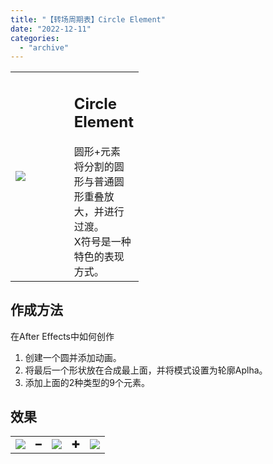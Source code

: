 ```yaml
---
title: "【转场周期表】Circle Element"
date: "2022-12-11"
categories: 
  - "archive"
---
```


<table style="width: 40.6841%;"><tbody><tr><td style="width: 56.0669%;"><img src="https://mir.yuelili.com/2022/12/0b9be4e9d276922bb4920eea36ec12e9.gif"></td><td style="width: 53.2467%;"><h2 class="title_title__ceXO0">Circle Element</h2>圆形+元素<div></div>将分割的圆形与普通圆形重叠放大，并进行过渡。<div></div>X符号是一种特色的表现方式。</td></tr></tbody></table>

## 作成方法

在After Effects中如何创作

1. 创建一个圆并添加动画。
2. 将最后一个形状放在合成最上面，并将模式设置为轮廓Aplha。
3. 添加上面的2种类型的9个元素。

## 效果

<table><tbody><tr><td><img src="https://mir.yuelili.com/2022/12/f47c090f97734df133cdf0757e7686a7.gif"></td><td>━</td><td><img src="https://mir.yuelili.com/2022/12/73c89130ad941d1556d3f07bc5b27985.gif"></td><td>✚</td><td><img src="https://mir.yuelili.com/2022/12/cd38c3018ece5a7d1f6b2a435ddf7a23.gif"></td></tr></tbody></table>
